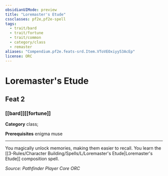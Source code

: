 ```yaml
---
obsidianUIMode: preview
title: "Loremaster's Etude"
cssclasses: pf2e,pf2e-spell
tags:
  - trait/bard
  - trait/fortune
  - trait/common
  - category/class
  - remaster
aliases: "Compendium.pf2e.feats-srd.Item.VToVEOxiyy53AcEp"
license: ORC
---
```

# Loremaster's Etude
## Feat 2
### [[bard]][[fortune]]

**Category** class; 



**Prerequisites** enigma muse
* * *
You magically unlock memories, making them easier to recall. You learn the [[3-Rules/Character Building/Spells/L/Loremaster's Etude|Loremaster's Etude]] composition spell.

*Source: Pathfinder Player Core*
*ORC*
